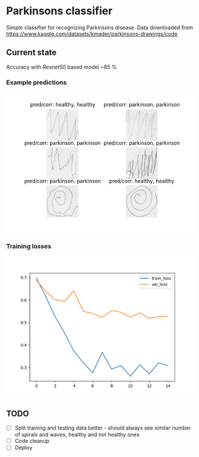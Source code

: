 # Parkinsons classifier

Simple classifier for recognizing Parkinsons disease. Data downloaded from https://www.kaggle.com/datasets/kmader/parkinsons-drawings/code

## Current state

Accuracy with _Resnet50_ based model ~85 %

### Example predictions

![Predictions](results/predictions.png 'a title')

### Training losses

![Losses](results/losses.png 'a title')

## TODO

- [ ] Split training and testing data better - should always see similar number of spirals and waves, healthy and not healthy ones
- [ ] Code cleanup
- [ ] Deploy
